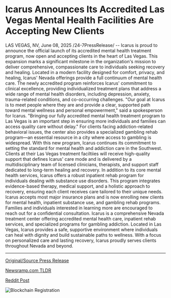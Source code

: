 # Icarus Announces Its Accredited Las Vegas Mental Health Facilities Are Accepting New Clients

LAS VEGAS, NV, June 08, 2025 /24-7PressRelease/ -- Icarus is proud to announce the official launch of its accredited mental health treatment program, now open and accepting clients in the heart of Las Vegas. This expansion marks a significant milestone in the organization's mission to deliver comprehensive, compassionate care to individuals seeking recovery and healing.  Located in a modern facility designed for comfort, privacy, and healing, Icarus' Nevada offerings provide a full continuum of mental health care. The newly accredited program reinforces Icarus' commitment to clinical excellence, providing individualized treatment plans that address a wide range of mental health disorders, including depression, anxiety, trauma-related conditions, and co-occurring challenges.  "Our goal at Icarus is to meet people where they are and provide a clear, supported path toward mental wellness and personal empowerment," said a spokesperson for Icarus. "Bringing our fully accredited mental health treatment program to Las Vegas is an important step in ensuring more individuals and families can access quality care without delay."  For clients facing addiction-related behavioral issues, the center also provides a specialized gambling rehab program—an essential resource in a city where access to gambling is widespread.  With this new program, Icarus continues its commitment to setting the standard for mental health and addiction care in the Southwest. Clients at their Las Vegas treatment faciltiies will receive high-quality support that defines Icarus' care mode and is delivered by a multidisciplinary team of licensed clinicians, therapists, and support staff dedicated to long-term healing and recovery.  In addition to its core mental health services, Icarus offers a robust inpatient rehab program for individuals dealing with substance use disorders. This program integrates evidence-based therapy, medical support, and a holistic approach to recovery, ensuring each client receives care tailored to their unique needs.   Icarus accepts most major insurance plans and is now enrolling new clients for mental health, inpatient substance use, and gambling rehab programs. Families and individuals interested in learning more are encouraged to reach out for a confidential consultation.  Icarus is a comprehensive Nevada treatment center offering accredited mental health care, inpatient rehab services, and specialized programs for gambling addiction. Located in Las Vegas, Icarus provides a safe, supportive environment where individuals can heal with dignity and build sustainable paths to wellness. With a focus on personalized care and lasting recovery, Icarus proudly serves clients throughout Nevada and beyond. 

---

[Original/Source Press Release](https://www.24-7pressrelease.com/press-release/523575/icarus-announces-its-accredited-las-vegas-mental-health-facilities-are-accepting-new-clients)
                    

[Newsramp.com TLDR](https://newsramp.com/curated-news/icarus-launches-accredited-mental-health-gambling-rehab-in-las-vegas/60b128a88664ef21d8f1c40289fd5632) 

 



[Reddit Post](https://www.reddit.com/r/HealthCareNewsInfo/comments/1l66961/icarus_launches_accredited_mental_health_gambling/) 



![Blockchain Registration](https://cdn.newsramp.app/24-7PressRelease/qrcode/256/8/facetWvh.webp)